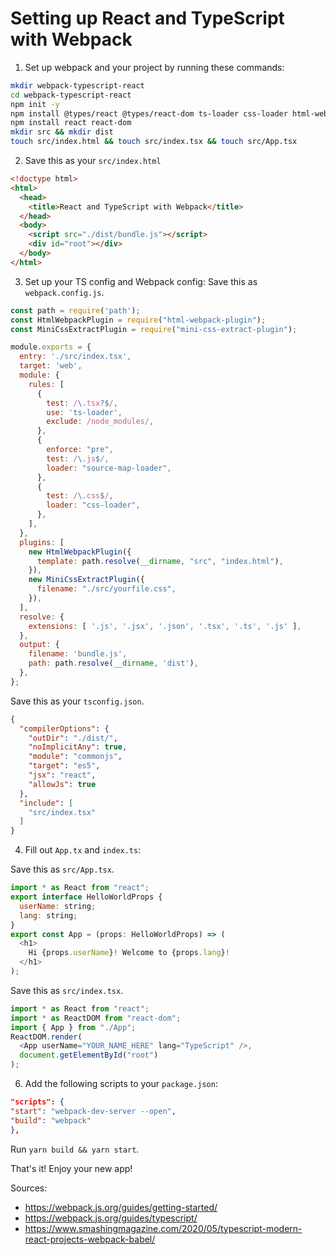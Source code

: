 # Setting up React and TypeScript with Webpack

1. Set up webpack and your project by running these commands:
```sh
mkdir webpack-typescript-react
cd webpack-typescript-react
npm init -y
npm install @types/react @types/react-dom ts-loader css-loader html-webpack-plugin mini-css-extract-plugin source-map-loader typescript webpack webpack-cli webpack-dev-server
npm install react react-dom
mkdir src && mkdir dist
touch src/index.html && touch src/index.tsx && touch src/App.tsx
```

2. Save this as your `src/index.html`
```html
<!doctype html>
<html>
  <head>
    <title>React and TypeScript with Webpack</title>
  </head>
  <body>
    <script src="./dist/bundle.js"></script>
    <div id="root"></div>
  </body>
</html>
```

3. Set up your TS config and Webpack config:
Save this as `webpack.config.js`.
```js
const path = require('path');
const HtmlWebpackPlugin = require("html-webpack-plugin");
const MiniCssExtractPlugin = require("mini-css-extract-plugin");

module.exports = {
  entry: './src/index.tsx',
  target: 'web',
  module: {
    rules: [
      {
        test: /\.tsx?$/,
        use: 'ts-loader',
        exclude: /node_modules/,
      },
      {
        enforce: "pre",
        test: /\.js$/,
        loader: "source-map-loader",
      },
      {
        test: /\.css$/,
        loader: "css-loader",
      },
    ],
  },
  plugins: [
    new HtmlWebpackPlugin({
      template: path.resolve(__dirname, "src", "index.html"),
    }),
    new MiniCssExtractPlugin({
      filename: "./src/yourfile.css",
    }),
  ],
  resolve: {
    extensions: [ '.js', '.jsx', '.json', '.tsx', '.ts', '.js' ],
  },
  output: {
    filename: 'bundle.js',
    path: path.resolve(__dirname, 'dist'),
  },
};
```

Save this as your `tsconfig.json`.
```json
{
  "compilerOptions": {
    "outDir": "./dist/",
    "noImplicitAny": true,
    "module": "commonjs",
    "target": "es5",
    "jsx": "react",
    "allowJs": true
  },
  "include": [
    "src/index.tsx"
  ]
}
```

4. Fill out `App.tx` and `index.ts`:

Save this as `src/App.tsx`.
```js
import * as React from "react";
export interface HelloWorldProps {
  userName: string;
  lang: string;
}
export const App = (props: HelloWorldProps) => (
  <h1>
    Hi {props.userName}! Welcome to {props.lang}!
  </h1>
);
```

Save this as `src/index.tsx`.
```js
import * as React from "react";
import * as ReactDOM from "react-dom";
import { App } from "./App";
ReactDOM.render(
  <App userName="YOUR_NAME_HERE" lang="TypeScript" />,
  document.getElementById("root")
);
```

6. Add the following scripts to your `package.json`:
```json
"scripts": {
"start": "webpack-dev-server --open",
"build": "webpack"
},
```

Run `yarn build && yarn start`.

That's it! Enjoy your new app!

Sources:
* https://webpack.js.org/guides/getting-started/
* https://webpack.js.org/guides/typescript/
* https://www.smashingmagazine.com/2020/05/typescript-modern-react-projects-webpack-babel/
